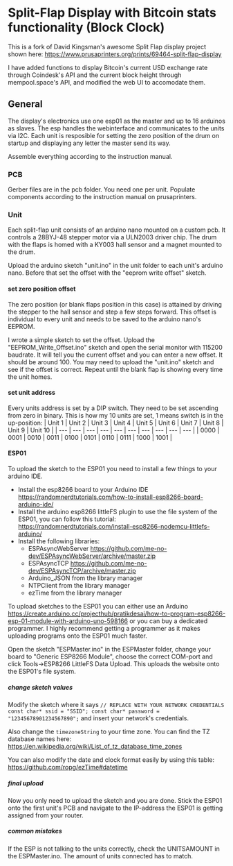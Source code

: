# Split-Flap Display with Bitcoin stats functionality (Block Clock)
This is a fork of David Kingsman's awesome Split Flap display project shown here: https://www.prusaprinters.org/prints/69464-split-flap-display

I have added functions to display Bitcoin's current USD exchange rate through Coindesk's API and the current block height through mempool.space's API, and modified the web UI to accomodate them.

## General
The display's electronics use one esp01 as the master and up to 16 arduinos as slaves. The esp handles the webinterface and communicates to the units via I2C. Each unit is resposible for setting the zero position of the drum on startup and displaying any letter the master send its way.

Assemble everything according to the instruction manual.

### PCB
Gerber files are in the pcb folder. You need one per unit. Populate components according to the instruction manual on prusaprinters.
### Unit
Each split-flap unit consists of an arduino nano mounted on a custom pcb. It controls a 28BYJ-48 stepper motor via a ULN2003 driver chip. The drum with the flaps is homed with a KY003 hall sensor and a magnet mounted to the drum.

Upload the arduino sketch "unit.ino" in the unit folder to each unit's arduino nano. Before that set the offset with the "eeprom write offset" sketch. 

#### set zero position offset
The zero position (or blank flaps position in this case) is attained by driving the stepper to the hall sensor and step a few steps forward. This offset is individual to every unit and needs to be saved to the arduino nano's EEPROM.

I wrote a simple sketch to set the offset. Upload the "EEPROM_Write_Offset.ino" sketch and open the serial monitor with 115200 baudrate. It will tell you the current offset and you can enter a new offset. It should be around 100. You may need to upload the "unit.ino" sketch and see if the offset is correct. Repeat until the blank flap is showing every time the unit homes.

#### set unit address
Every units address is set by a DIP switch. They need to be set ascending from zero in binary.
This is how my 10 units are set, 1 means switch is in the up-position:
| Unit 1  | Unit 2 | Unit 3 | Unit 4 | Unit 5 | Unit 6 | Unit 7 | Unit 8 | Unit 9 | Unit 10 |
| --- | --- | --- | --- | --- | --- | --- | --- | --- | --- |
| 0000 | 0001 | 0010 | 0011 | 0100 | 0101 | 0110 | 0111 | 1000 | 1001 |

#### ESP01
To upload the sketch to the ESP01 you need to install a few things to your arduino IDE.

- Install the esp8266 board to your Arduino IDE https://randomnerdtutorials.com/how-to-install-esp8266-board-arduino-ide/
- Install the arduino esp8266 littleFS plugin to use the file system of the ESP01, you can follow this tutorial: https://randomnerdtutorials.com/install-esp8266-nodemcu-littlefs-arduino/
- Install the following libraries:
	- ESPAsyncWebServer https://github.com/me-no-dev/ESPAsyncWebServer/archive/master.zip
	- ESPAsyncTCP https://github.com/me-no-dev/ESPAsyncTCP/archive/master.zip
	- Arduino_JSON from the library manager
	- NTPClient from the library manager
	- ezTime from the library manager

To upload sketches to the ESP01 you can either use an Arduino https://create.arduino.cc/projecthub/pratikdesai/how-to-program-esp8266-esp-01-module-with-arduino-uno-598166 or you can buy a dedicated programmer. I highly recommend getting a programmer as it makes uploading programs onto the ESP01 much faster.

Open the sketch "ESPMaster.ino" in the ESPMaster folder, change your board to "Generic ESP8266 Module", choose the correct COM-port and click Tools->ESP8266 LittleFS Data Upload. This uploads the website onto the ESP01's file system.
##### change sketch values
Modify the sketch where it says 
`// REPLACE WITH YOUR NETWORK CREDENTIALS
const char* ssid = "SSID";
const char* password = "12345678901234567890";`
and insert your network's credentials.

Also change the `timezoneString` to your time zone. You can find the TZ database names here: https://en.wikipedia.org/wiki/List_of_tz_database_time_zones

You can also modify the date and clock format easily by using this table: https://github.com/ropg/ezTime#datetime

##### final upload
Now you only need to upload the sketch and you are done. Stick the ESP01 onto the first unit's PCB and navigate to the IP-address the ESP01 is getting assigned from your router.

##### common mistakes
If the ESP is not talking to the units correctly, check the UNITSAMOUNT in the ESPMaster.ino. The amount of units connected has to match.
